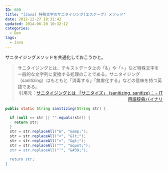 ```yaml
---
ID: 600
title: "[Java] 特殊文字のサニタイジング(エスケープ) メソッド"
date: 2012-12-27 18:31:42
updated: 2014-06-20 10:32:12
categories:
  - Dev
tags:
  - Java
---
```


サニタイジングメソッドを共通化しておこうかと。

<!--more-->
<blockquote>サニタイジングとは、テキストデータ上の「&」や「>」など特殊文字を一般的な文字列に変換する処理のことである。サニタイジング（sanitizing）はもともと「消毒する」「無害化する」などの意味を持つ英語である。
<div align="right">引用元：<a href="http://goo.gl/dMLsl">サニタイジングとは 「サニタイズ」 (sanitizing, sanitize)： - IT用語辞典バイナリ</a></div></blockquote>

```java
public static String sanitizing(String str) {

  if (null == str || "".equals(str)) {
    return str;
  }
  str = str.replaceAll("&", "&amp;");
  str = str.replaceAll("<", "&lt;");
  str = str.replaceAll(">", "&gt;");
  str = str.replaceAll(""", "&quot;");
  str = str.replaceAll("'", "&#39;");

  return str;
}
```
